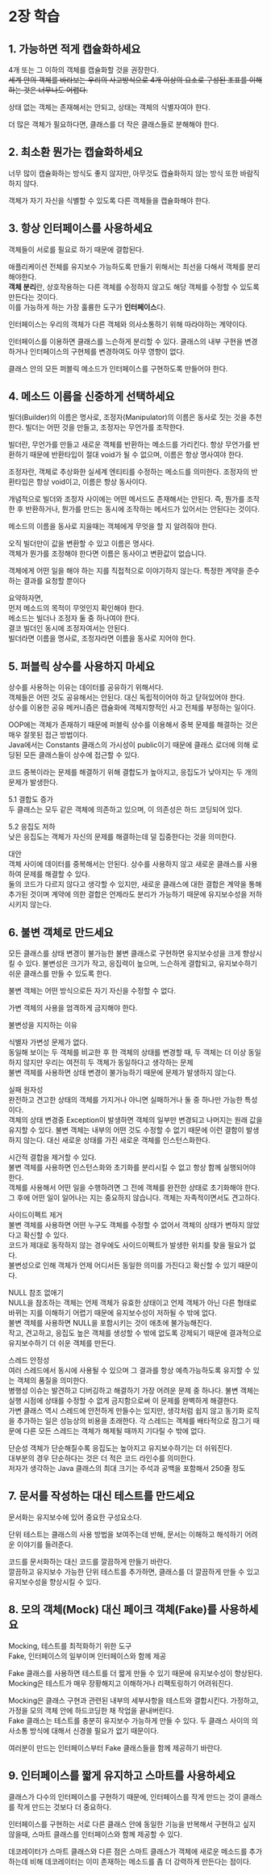 # 2장 학습

## 1. 가능하면 적게 캡슐화하세요

4개 또는 그 이하의 객체를 캡슐화할 것을 권장한다.  
~~세계 안의 객체를 바라보는 우리의 사고방식으로 4개 이상의 요소로 구성된 조표를 이해하는 것은 너무나도 어렵다.~~

상태 없는 객체는 존재해서는 안되고, 상태는 객체의 식별자여야 한다.

더 많은 객체가 필요하다면, 클래스를 더 작은 클래스들로 분해해야 한다.

## 2. 최소환 뭔가는 캡슐화하세요

너무 많이 캡슐화하는 방식도 좋지 않지만, 아무것도 캡슐화하지 않는 방식 또한 바람직하지 않다.

객체가 자기 자신을 식별할 수 있도록 다른 객체들을 캡슐화해야 한다.

## 3. 항상 인터페이스를 사용하세요

객체들이 서로를 필요로 하기 때문에 결합된다.

애플리케이션 전체를 유지보수 가능하도록 만들기 위해서는 최선을 다해서 객체를 분리해야한다.  
**객체 분리**란, 상호작용하는 다른 객체를 수정하지 않고도 해당 객체를 수정할 수 있도록 만든다는 것이다.  
이를 가능하게 하는 가장 훌륭한 도구가 **인터페이스**다.

인터페이스는 우리의 객체가 다른 객체와 의사소통하기 위해 따라야하는 계약이다.

인터페이스를 이용하면 클래스를 느슨하게 분리할 수 있다. 클래스의 내부 구현을 변경하거나 인터페이스의 구현체를 변경하여도 아무 영향이 없다.

클래스 안의 모든 퍼블릭 메소드가 인터페이스를 구현하도록 만들어야 한다.

## 4. 메소드 이름을 신중하게 선택하세요
빌더(Builder)의 이름은 명사로, 조정자(Manipulator)의 이름은 동사로 짓는 것을 추천한다. 빌더는 어떤 것을 만들고, 조정자는 무언가를 조작한다.

빌더란, 무언가를 만들고 새로운 객체를 반환하는 메소드를 가리킨다. 항상 무언가를 반환하기 때문에 반환타입이 절대 void가 될 수 없으며, 이름은 항상 명사여야 한다.

조정자란, 객체로 추상화한 실세계 엔티티를 수정하는 메소드를 의미한다. 조정자의 반환타입은 항상 void이고, 이름은 항상 동사이다.

개념적으로 빌더와 조정자 사이에는 어떤 메서드도 존재해서는 안된다. 즉, 뭔가를 조작한 후 반환하거나, 뭔가를 만드는 동시에 조작하는 메서드가 있어서는 안된다는 것이다.

메소드의 이름을 동사로 지을때는 객체에게 무엇을 할 지 알려줘야 한다.

오직 빌더만이 값을 변환할 수 있고 이름은 명사다.  
객체가 뭔가를 조정해야 한다면 이름은 동사이고 변환값이 없습니다.

객체에게 어떤 일을 해야 하는 지를 직접적으로 이야기하지 않는다. 특정한 계약을 준수하는 결과를 요청할 뿐이다

요약하자면,  
먼저 메소드의 목적이 무엇인지 확인해야 한다.  
메소드는 빌더나 조정자 둘 중 하나여야 한다.  
결코 빌더인 동시에 조정자여서는 안된다.  
빌더라면 이름을 명사로, 조정자라면 이름을 동사로 지어야 한다.

## 5. 퍼블릭 상수를 사용하지 마세요
상수를 사용하는 이유는 데이터를 공유하기 위해서다.  
객체들은 어떤 것도 공유해서는 안된다. 대신 독립적이어야 하고 닫혀있어야 한다.  
상수를 이용한 공유 메커니즘은 캡슐화에 객체지향적인 사고 전체를 부정하는 일이다.

OOP에는 객체가 존재하기 때문에 퍼블릭 상수를 이용해서 중복 문제를 해결하는 것은 매우 잘못된 접근 방법이다.  
Java에서는 Constants 클래스의 가시성이 public이기 때문에 클래스 로더에 의해 로딩된 모든 클래스들이 상수에 접근할 수 있다.

코드 중복이라는 문제를 해결하기 위해 결합도가 높아지고, 응집도가 낮아지는 두 개의 문제가 발생한다.  

5.1 결합도 증가  
두 클래스는 모두 같은 객체에 의존하고 있으며, 이 의존성은 하드 코딩되어 있다.  

5.2 응집도 저하  
낮은 응집도는 객체가 자신의 문제를 해결하는데 덜 집중한다는 것을 의미한다.

대안  
객체 사이에 데이터를 중복해서는 안된다. 상수를 사용하지 않고 새로운 클래스를 사용하여 문제를 해결할 수 있다.  
둘의 코드가 다르지 않다고 생각할 수 있지만, 새로운 클래스에 대한 결합은 계약을 통해 추가된 것이며 계약에 의한 결합은 언제라도 분리가 가능하기 때문에 유지보수성을 저하시키지 않는다.

## 6. 불변 객체로 만드세요
모든 클래스를 상태 변경이 불가능한 불변 클래스로 구현하면 유지보수성을 크게 향상시킬 수 있다. 불변성은 크기가 작고, 응집력이 높으며, 느슨하게 결합되고, 유지보수하기 쉬운 클래스를 만들 수 있도록 한다.

불변 객체는 어떤 방식으로든 자기 자신을 수정할 수 없다.

가변 객체의 사용을 엄격하게 금지해야 한다.

불변성을 지지하는 이유

식별자 가변성 문제가 없다.  
동일해 보이는 두 객체를 비교한 후 한 객체의 상태를 변경할 때, 두 객체는 더 이상 동일하지 않지만 우리는 여전히 두 객체가 동일하다고 생각하는 문제  
불변 객체를 사용하면 상태 변경이 불가능하기 때문에 문제가 발생하지 않는다.

실패 원자성  
완전하고 견고한 상태의 객체를 가지거나 아니면 실패하거나 둘 중 하나만 가능한 특성이다.  
객체의 상태 변경중 Exception이 발생하면 객체의 일부만 변경되고 나머지는 원래 값을 유지할 수 있다. 불변 객체는 내부의 어떤 것도 수정할 수 없기 때문에 이런 결함이 발생하지 않는다. 대신 새로운 상태를 가진 새로운 객체를 인스턴스화한다.

시간적 결합을 제거할 수 있다.  
불변 객체를 사용하면 인스턴스화와 초기화를 분리시킬 수 없고 항상 함께 실행되어야 한다.  
객체를 사용해서 어떤 일을 수행하려면 그 전에 객체를 완전한 상태로 초기화해야 한다.  
그 후에 어떤 일이 일어나는 지는 중요하지 않습니다. 객체는 자족적이면서도 견고하다.

사이드이펙트 제거  
불변 객체를 사용하면 어떤 누구도 객체를 수정할 수 없어서 객체의 상태가 변하지 않았다고 확신할 수 있다.  
코드가 제대로 동작하지 않는 경우에도 사이드이펙트가 발생한 위치를 찾을 필요가 없다.  
불변성으로 인해 객체가 언제 어디서든 동일한 의미를 가진다고 확신할 수 있기 때문이다.

NULL 참조 없애기  
NULL을 참조하는 객체는 언제 객체가 유효한 상태이고 언제 객체가 아닌 다른 형태로 바뀌는 지를 이해하기 어렵기 때문에 유지보수성이 저하될 수 밖에 없다.  
불변 객체를 사용하면 NULL을 포함시키는 것이 애초에 불가능해진다.  
작고, 견고하고, 응집도 높은 객체를 생성할 수 밖에 없도록 강제되기 때문에 결과적으로 유지보수하기 더 쉬운 객체를 만든다.

스레드 안정성  
여러 스레드에서 동시에 사용될 수 있으며 그 결과를 항상 예측가능하도록 유지할 수 있는 객체의 품질을 의미한다.  
병행성 이슈는 발견하고 디버깅하고 해결하기 가장 어려운 문제 중 하나다. 불변 객체는 실행 시점에 상태를 수정할 수 없게 금지함으로써 이 문제를 완벽하게 해결한다.  
가변 클래스 역시 스레드에 안전하게 만들수는 있지만, 생각처럼 쉽지 않고 동기화 로직을 추가하는 일은 성능상의 비용을 초래한다. 각 스레드는 객체를 배타적으로 잠그기 때문에 다른 모든 스레드는 객체가 해제될 때까지 기다릴 수 밖에 없다.

단순성 객체가 단순해질수록 응집도는 높아지고 유지보수하기는 더 쉬워진다.  
대부분의 경우 단순하다는 것은 더 적은 코드 라인수를 의미한다.  
저자가 생각하는 Java 클래스의 최대 크기는 주석과 공백을 포함해서 250줄 정도

## 7. 문서를 작성하는 대신 테스트를 만드세요
문서화는 유지보수에 있어 중요한 구성요소다.

단위 테스트는 클래스의 사용 방법을 보여주는데 반해, 문서는 이해하고 해석하기 어려운 이야기를 들려준다.

코드를 문서화하는 대신 코드를 깔끔하게 만들기 바란다.  
깔끔하고 유지보수 가능한 단위 테스트를 추가하면, 클래스를 더 깔끔하게 만들 수 있고 유지보수성을 향상시킬 수 있다.

## 8. 모의 객체(Mock) 대신 페이크 객체(Fake)를 사용하세요
Mocking, 테스트를 최적화하기 위한 도구  
Fake, 인터페이스의 일부이며 인터페이스와 함께 제공

Fake 클래스를 사용하면 테스트를 더 짧게 만들 수 있기 때문에 유지보수성이 향상된다.  Mocking은 테스트가 매우 장황해지고 이해하거나 리팩토링하기 어려워진다.

Mocking은 클래스 구현과 관련된 내부의 세부사항을 테스트와 결합시킨다. 가정하고, 가정을 모의 객체 안에 하드코딩한 채 작업을 끝내버린다.  
Fake 클래스는 테스트를 충분히 유지보수 가능하게 만들 수 있다. 두 클래스 사이의 의사소통 방식에 대해서 신경쓸 필요가 없기 때문이다.

여러분이 만드는 인터페이스부터 Fake 클래스들을 함께 제공하기 바란다.

## 9. 인터페이스를 짧게 유지하고 스마트를 사용하세요
클래스가 다수의 인터페이스를 구현하기 때문에, 인터페이스를 작게 만드는 것이 클래스를 작게 만드는 것보다 더 중요하다.

인터페이스를 구현하는 서로 다른 클래스 안에 동일한 기능을 반복해서 구현하고 싶지 않을때, 스마트 클래스를 인터페이스와 함께 제공할 수 있다.

데코레이터가 스마트 클래스와 다른 점은 스마트 클래스가 객체에 새로운 메소드를 추가하는데 비해 데코레이터는 이미 존재하는 메소드를 좀 더 강력하게 만든다는 점이다.